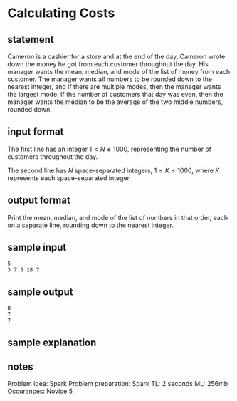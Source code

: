 # Calculating Costs

## statement
Cameron is a cashier for a store and at the end of the day, Cameron wrote down the money he got from each customer throughout the day. His manager wants the mean, median, and mode of the list of money from each customer. The manager wants all numbers to be rounded down to the nearest integer, and if there are multiple modes, then the manager wants the largest mode. If the number of customers that day was even, then the manager wants the median to be the average of the two middle numbers, rounded down.

## input format
The first line has an integer $1 < N \leq 1000$, representing the number of customers throughout the day.

The second line has $N$ space-separated integers, $1 \leq K \leq 1000$, where $K$ represents each space-separated integer.

## output format
Print the mean, median, and mode of the list of numbers in that order, each on a separate line, rounding down to the nearest integer.

## sample input
```
5
3 7 5 18 7
```

## sample output
```
8
7
7
```

## sample explanation

## notes
Problem idea: Spark
Problem preparation: Spark
TL: 2 seconds
ML: 256mb
Occurances: Novice 5
